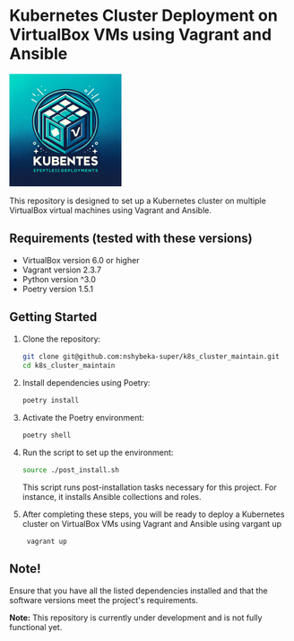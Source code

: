 # Kubernetes Cluster Deployment on VirtualBox VMs using Vagrant and Ansible

![Test](docs/images/kub.png)

This repository is designed to set up a Kubernetes cluster on multiple VirtualBox virtual machines using Vagrant and Ansible.

## Requirements (tested with these versions)

- VirtualBox version 6.0 or higher
- Vagrant version 2.3.7
- Python version ^3.0
- Poetry version 1.5.1

## Getting Started

1. Clone the repository:

    ```bash
    git clone git@github.com:nshybeka-super/k8s_cluster_maintain.git
    cd k8s_cluster_maintain
    ```

2. Install dependencies using Poetry:

    ```bash
    poetry install
    ```

3. Activate the Poetry environment:

    ```bash
    poetry shell
    ```

4. Run the script to set up the environment:

    ```bash
    source ./post_install.sh
    ```

    This script runs post-installation tasks necessary for this project. For instance, it installs Ansible collections and roles.

5. After completing these steps, you will be ready to deploy a Kubernetes cluster on VirtualBox VMs using Vagrant and Ansible using vargant up

        vagrant up

## Note!

Ensure that you have all the listed dependencies installed and that the software versions meet the project's requirements.

**Note:** This repository is currently under development and is not fully functional yet.